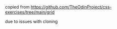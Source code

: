 copied from 
https://github.com/TheOdinProject/css-exercises/tree/main/grid

due to issues with cloning
